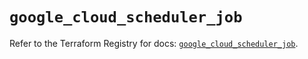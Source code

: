 # `google_cloud_scheduler_job`

Refer to the Terraform Registry for docs: [`google_cloud_scheduler_job`](https://registry.terraform.io/providers/hashicorp/google-beta/6.47.0/docs/resources/google_cloud_scheduler_job).

